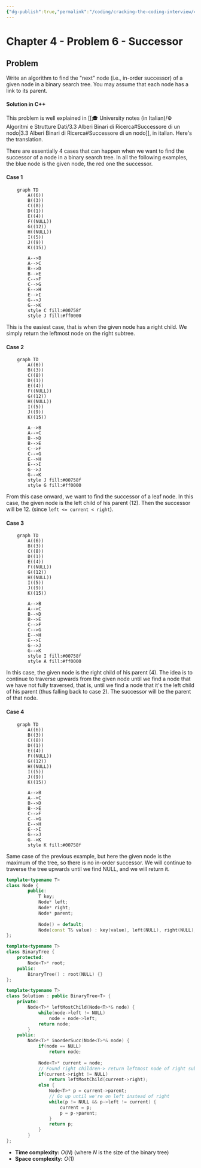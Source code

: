 ```yaml
---
{"dg-publish":true,"permalink":"/coding/cracking-the-coding-interview/chapter-4/problem-6-successor/","created":"2023-02-21T14:42:19.800+01:00","updated":"2023-02-22T21:11:58.113+01:00"}
---
```


# Chapter 4 - Problem 6 - Successor
## Problem
Write an algorithm to find the "next" node (i.e., in-order successor) of a given node in a binary search tree. You may assume that each node has a link to its parent.
#### Solution in C++
This problem is well explained in [[🎓 University notes (in Italian)/⚙️ Algoritmi e Strutture Dati/3.3 Alberi Binari di Ricerca#Successore di un nodo\|3.3 Alberi Binari di Ricerca#Successore di un nodo]], in italian. Here's the translation.

There are essentially 4 cases that can happen when we want to find the successor of a node in a binary search tree.
In all the following examples, the blue node is the given node, the red one the successor.
#### Case 1
```mermaid
	graph TD
		A((6))
		B((3))
	    C((8))
	    D((1))
	    E((4))
	    F((NULL))
	    G((12))
	    H((NULL))
	    I((5))
	    J((9))
	    K((15))

		A-->B
		A-->C
		B-->D
		B-->E
		C-->F
		C-->G
		E-->H
		E-->I
		G-->J
		G-->K
		style C fill:#00758f
		style J fill:#ff0000
```
This is the easiest case, that is when the given node has a right child. We simply return the leftmost node on the right subtree.

#### Case 2
```mermaid
	graph TD
		A((6))
		B((3))
	    C((8))
	    D((1))
	    E((4))
	    F((NULL))
	    G((12))
	    H((NULL))
	    I((5))
	    J((9))
	    K((15))

		A-->B
		A-->C
		B-->D
		B-->E
		C-->F
		C-->G
		E-->H
		E-->I
		G-->J
		G-->K
		style J fill:#00758f
		style G fill:#ff0000
```
From this case onward, we want to find the successor of a leaf node. In this case, the given node is the left child of his parent (12). Then the successor will be 12. (since `left <= current < right`).

#### Case 3
```mermaid
	graph TD
		A((6))
		B((3))
	    C((8))
	    D((1))
	    E((4))
	    F((NULL))
	    G((12))
	    H((NULL))
	    I((5))
	    J((9))
	    K((15))

		A-->B
		A-->C
		B-->D
		B-->E
		C-->F
		C-->G
		E-->H
		E-->I
		G-->J
		G-->K
		style I fill:#00758f
		style A fill:#ff0000
```
In this case, the given node is the right child of his parent (4). The idea is to continue to traverse upwards from
the given node until we find a node that we have not fully traversed, that is, until we find a node that it's the left child of his parent (thus falling back to case 2). The successor will be the parent of that node.

#### Case 4
```mermaid
	graph TD
		A((6))
		B((3))
	    C((8))
	    D((1))
	    E((4))
	    F((NULL))
	    G((12))
	    H((NULL))
	    I((5))
	    J((9))
	    K((15))

		A-->B
		A-->C
		B-->D
		B-->E
		C-->F
		C-->G
		E-->H
		E-->I
		G-->J
		G-->K
		style K fill:#00758f
```
Same case of the previous example, but here the given node is the maximum of the tree, so there is
no in-order successor. We will continue to traverse the tree upwards until we find NULL, and we will return it.

```cpp
template<typename T>
class Node {
        public:
            T key;
            Node* left;
            Node* right;
            Node* parent;
            
            Node() = default;
            Node(const T& value) : key(value), left(NULL), right(NULL), parent(NULL) {}
};

template<typename T>    
class BinaryTree {
    protected:
        Node<T>* root;
    public:
        BinaryTree() : root(NULL) {}
};

template<typename T>    
class Solution : public BinaryTree<T> {
    private:
        Node<T>* leftMostChild(Node<T>*& node) {
            while(node->left != NULL)
                node = node->left;
            return node;
        }
    public:
        Node<T>* inorderSucc(Node<T>*& node) {
            if(node == NULL)
                return node;
            
            Node<T>* current = node;
            // Found right children-> return leftmost node of right subtree
            if(current->right != NULL)
                return leftMostChild(current->right);
            else {
                Node<T>* p = current->parent;
                // Go up until we're on left instead of right
                while(p != NULL && p->left != current) {
                    current = p;
                    p = p->parent;
                }
                return p;
            }
        }
};
```
- **Time complexity:** $O(N)$ (where _N_ is the size of the binary tree)
- **Space complexity:** $O(1)$